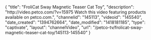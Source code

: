 {
    "title": "FroliCat Sway Magnetic Teaser Cat Toy",
    "description": "http:\/\/video.petco.com\/?v=15975 Watch this video featuring products available on petco.com.",
    "channelid": "145113",
    "videoid": "145540",
    "date_created": "1394762664",
    "date_modified": "1418181185",
    "type": "captivate",
    "layout": "channelVideo",
    "url": "\/petco-tv\/frolicat-sway-magnetic-teaser-cat-toy\/145113-145540"
}